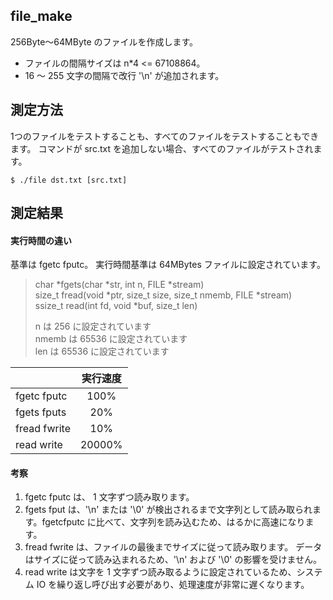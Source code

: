 ## file_make
256Byte～64MByte のファイルを作成します。
* ファイルの間隔サイズは n*4 <= 67108864。
* 16 ～ 255 文字の間隔で改行 '\n' が追加されます。

## 測定方法
1つのファイルをテストすることも、すべてのファイルをテストすることもできます。
コマンドが src.txt を追加しない場合、すべてのファイルがテストされます。

`$ ./file dst.txt [src.txt]`

## 測定結果
#### 実行時間の違い
基準は fgetc fputc。
実行時間基準は 64MBytes ファイルに設定されています。

> char *fgets(char *str, int n, FILE *stream)  
> size_t fread(void *ptr, size_t size, size_t nmemb, FILE *stream)  
> ssize_t read(int fd, void *buf, size_t len)  
> 
> n は 256 に設定されています  
> nmemb は 65536 に設定されています  
> len は 65536 に設定されています

|            |実行速度|
|:-----------|:-----:|
|fgetc fputc |  100% |
|fgets fputs |  20%  |
|fread fwrite|  10%  |
|read write  |  20000%  |

#### 考察
1. fgetc fputc は、 1 文字ずつ読み取ります。
2. fgets fput は、'\n' または '\0' が検出されるまで文字列として読み取られます。fgetcfputc に比べて、文字列を読み込むため、はるかに高速になります。
3. fread fwrite は、ファイルの最後までサイズに従って読み取ります。 データはサイズに従って読み込まれるため、'\n' および '\0' の影響を受けません。
4. read write は文字を 1 文字ずつ読み取るように設定されているため、システム IO を繰り返し呼び出す必要があり、処理速度が非常に遅くなります。
